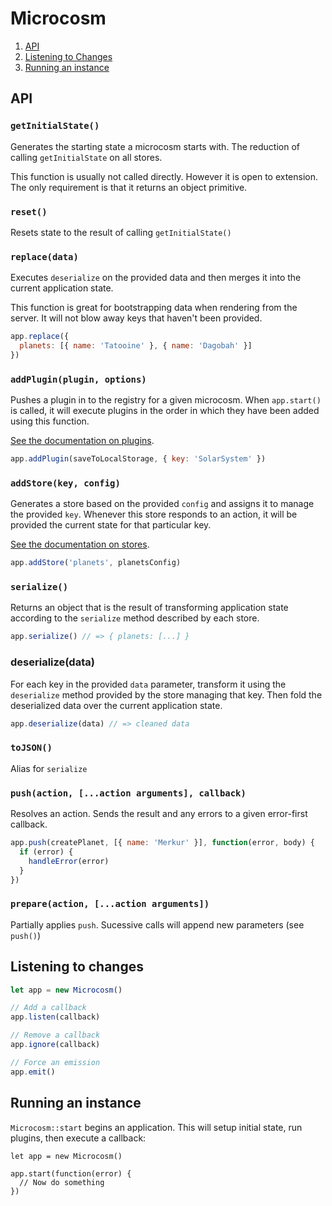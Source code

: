 # Microcosm

1. [API](#overview)
2. [Listening to Changes](#listening-to-changes)
3. [Running an instance](#running-an-instance)

## API

### `getInitialState()`

Generates the starting state a microcosm starts with. The reduction of
calling `getInitialState` on all stores.

This function is usually not called directly. However it is open to
extension. The only requirement is that it returns an object primitive.

### `reset()`

Resets state to the result of calling `getInitialState()`

### `replace(data)`

Executes `deserialize` on the provided data and then merges it into
the current application state.

This function is great for bootstrapping data when rendering from the
server. It will not blow away keys that haven't been provided.

```javascript
app.replace({
  planets: [{ name: 'Tatooine' }, { name: 'Dagobah' }]
})
```

### `addPlugin(plugin, options)`

Pushes a plugin in to the registry for a given microcosm.
When `app.start()` is called, it will execute plugins in the order in
which they have been added using this function.

[See the documentation on plugins](plugins.md).

```javascript
app.addPlugin(saveToLocalStorage, { key: 'SolarSystem' })
```

### `addStore(key, config)`

Generates a store based on the provided `config` and assigns it to
manage the provided `key`. Whenever this store responds to an action,
it will be provided the current state for that particular key.

[See the documentation on stores](stores.md).

```javascript
app.addStore('planets', planetsConfig)
```

### `serialize()`

Returns an object that is the result of transforming application state
according to the `serialize` method described by each store.

```javascript
app.serialize() // => { planets: [...] }
```

### deserialize(data)

For each key in the provided `data` parameter, transform it using the
`deserialize` method provided by the store managing that key. Then
fold the deserialized data over the current application state.

```javascript
app.deserialize(data) // => cleaned data
```

### `toJSON()`

Alias for `serialize`

### `push(action, [...action arguments], callback)`

Resolves an action. Sends the result and any errors to a given error-first callback.

```javascript
app.push(createPlanet, [{ name: 'Merkur' }], function(error, body) {
  if (error) {
    handleError(error)
  }
})
```

### `prepare(action, [...action arguments])`

Partially applies `push`. Sucessive calls will append new parameters (see `push()`)

## Listening to changes

```javascript
let app = new Microcosm()

// Add a callback
app.listen(callback)

// Remove a callback
app.ignore(callback)

// Force an emission
app.emit()
```

## Running an instance

`Microcosm::start` begins an application. This will setup initial
state, run plugins, then execute a callback:

```
let app = new Microcosm()

app.start(function(error) {
  // Now do something
})
```
